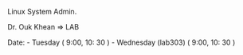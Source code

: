 Linux System Admin.

Dr. Ouk Khean => LAB

Date: 
	- Tuesday ( 9:00, 10: 30 )
	- Wednesday (lab303) ( 9:00, 10: 30 )
